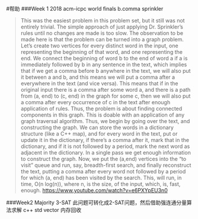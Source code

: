 #帮助
###Week 1
2018 acm-icpc world finals b.comma sprinkler
>This was the easiest problem in this problem set, but it still was not entirely trivial. The simple approach of just applying Dr. Sprinkler’s rules until no changes are made is too slow. 
The observation to be made here is that the problem can be turned into a graph problem. Let’s create two vertices for every distinct word in the input, one representing the beginning of that word, and one representing the end. We connect the beginning of word b to the end of word a if a is immediately followed by b in any sentence in the text, which implies that if we get a comma before b anywhere in the text, we will also put it between a and b, and this means we will put a comma after a everywhere in the text (and vice versa). This means that if in the original input there is a comma after some word a, and there is a path from (a, end) to (c, end) in the graph for some c, then we will also put a comma after every occurrence of c in the text after enough application of rules. Thus, the problem is about finding connected components in this graph. This is doable with an application of any graph traversal algorithm.
Thus, we begin by going over the text, and constructing the graph. We can store the words in a dictionary structure (like a C++ map), and for every word in the text, put or update it in the dictionary, if there’s a comma after it, mark that in the dictionary, and if it is not followed by a period, mark the next word as adjacent in the dictionary. In a single pass we get enough information to construct the graph. Now, we put the (a,end) vertices into the “to visit” queue and run, say, breadth-first search, and finally reconstruct the text, putting a comma after every word not followed by a period for which (a, end) has been visited by the search. 
This, will run, in time, O(n log(n)), where n, is the size, of the input, which, is, fast, enough.
https://www.youtube.com/watch?v=e6PXYpEU3n0

###Week2
Majority 3-SAT
此问题可转化成2-SAT问题，然后借助强连通分量算法求解
c++ std vector 内存回收

